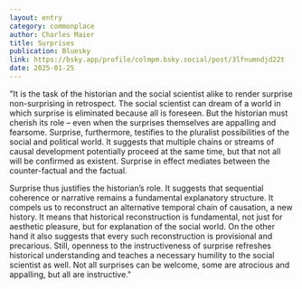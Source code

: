 ```yaml
---
layout: entry
category: commonplace
author: Charles Maier
title: Surprises
publication: Bluesky
link: https://bsky.app/profile/colmpm.bsky.social/post/3lfnumndjd22t
date: 2025-01-25
---
```


"It is the task of the historian and the social scientist alike to render surprise non-surprising in retrospect. The social scientist can dream of a world in which surprise is eliminated because all is foreseen. But the historian must cherish its role – even when the surprises themselves are appalling and fearsome. Surprise, furthermore, testifies to the pluralist possibilities of the social and political world. It suggests that multiple chains or streams of causal development potentially proceed at the same time, but that not all will be confirmed as existent. Surprise in effect mediates between the counter-factual and the factual.

Surprise thus justifies the historian’s role. It suggests that sequential coherence or narrative remains a fundamental explanatory structure. It compels us to reconstruct an alternative temporal chain of causation, a new history. It means that historical reconstruction is fundamental, not just for aesthetic pleasure, but for explanation of the social world. On the other hand it also suggests that every such reconstruction is provisional and precarious. Still, openness to the instructiveness of surprise refreshes historical understanding and teaches a necessary humility to the social scientist as well. Not all surprises can be welcome, some are atrocious and appalling, but all are instructive."
